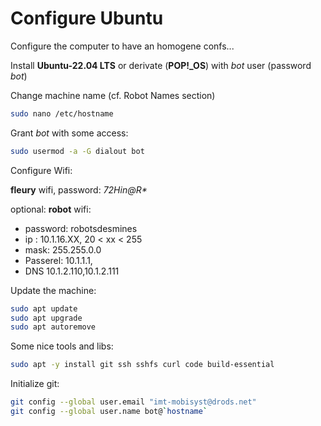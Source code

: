 # Configure Ubuntu

Configure the computer to have an homogene confs...

Install **Ubuntu-22.04 LTS** or derivate (**POP!_OS**) with *bot* user (password *bot*)

Change machine name (cf. Robot Names section)

```bash
sudo nano /etc/hostname
```

Grant _bot_ with some access: 

```bash
sudo usermod -a -G dialout bot 
```

Configure Wifi:

**fleury** wifi, password: _72Hin@R*_

optional: **robot** wifi:

- password: robotsdesmines
- ip : 10.1.16.XX, 20 < xx < 255
- mask: 255.255.0.0
- Passerel: 10.1.1.1, 
- DNS 10.1.2.110,10.1.2.111

Update the machine:

```bash
sudo apt update
sudo apt upgrade
sudo apt autoremove
```

Some nice tools and libs:

```bash
sudo apt -y install git ssh sshfs curl code build-essential
```

Initialize git:

```bash
git config --global user.email "imt-mobisyst@drods.net"
git config --global user.name bot@`hostname`
```

